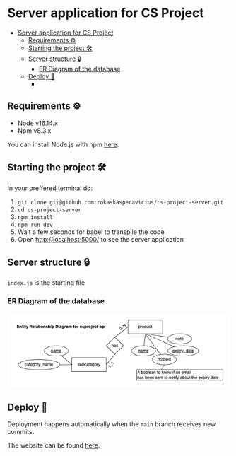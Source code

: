 # Server application for CS Project

- [Server application for CS Project](#server-application-for-cs-project)
  - [Requirements ⚙️](#requirements-️)
  - [Starting the project 🛠](#starting-the-project-)
  - [Server structure 🔒](#server-structure-)
    - [ER Diagram of the database](#er-diagram-of-the-database)
  - [Deploy 🚀](#deploy-)
    - [](#)

## Requirements ⚙️

- Node v16.14.x
- Npm v8.3.x

You can install Node.js with npm [here](https://nodejs.org/download/release/v16.14.0/).

## Starting the project 🛠

In your preffered terminal do:

1. `git clone git@github.com:rokaskasperavicius/cs-project-server.git`
2. `cd cs-project-server`
3. `npm install`
4. `npm run dev`
5. Wait a few seconds for babel to transpile the code
6. Open [http://localhost:5000/](http://localhost:5000/) to see the server application

## Server structure 🔒

`index.js` is the starting file

### ER Diagram of the database

![Alt text](public/ER.png?raw=true 'Title')

## Deploy 🚀

Deployment happens automatically when the `main` branch receives new commits.

The website can be found [here](https://cs-project-server.herokuapp.com/).

###
